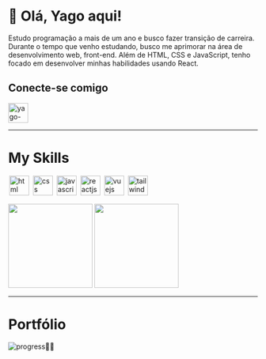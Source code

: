 # 👋 Olá, Yago aqui! 

Estudo programação a mais de um ano e busco fazer transição de carreira. Durante o tempo que venho estudando, busco me aprimorar na área de desenvolvimento web, front-end. Além de HTML, CSS e JavaScript, tenho focado em desenvolver minhas habilidades usando React.

## Conecte-se comigo 
<a href="https://www.linkedin.com/in/yago-carvalho-dev/" target="_blank">
  <img align="center" alt="yago-linkedin" width="40" src="https://cdn.jsdelivr.net/gh/devicons/devicon/icons/linkedin/linkedin-original.svg" style="max-width:100%;">
</a>

<hr />

# My Skills

<img src="https://cdn.jsdelivr.net/gh/devicons/devicon/icons/html5/html5-original.svg" alt="html" widtf="40" height="40" style="max-width:100%;margin: 0 2px;"></img>
<img src="https://cdn.jsdelivr.net/gh/devicons/devicon/icons/css3/css3-original.svg" alt="css" widtf="40" height="40" style="max-width:100%;margin: 0 2px;"></img>
<img src="https://cdn.jsdelivr.net/gh/devicons/devicon/icons/javascript/javascript-original.svg" alt="javascript" widtf="40" height="40" style="max-width:100%;margin: 0 2px;"></img>
<img src="https://cdn.jsdelivr.net/gh/devicons/devicon/icons/react/react-original.svg" alt="reactjs" widtf="40" height="40" style="max-width:100%;margin: 0 2px;"></img>
<img src="https://cdn.jsdelivr.net/gh/devicons/devicon/icons/vuejs/vuejs-original-wordmark.svg" alt="vuejs" widtf="40" height="40" style="max-width:100%;margin: 0 2px;"/></img>
<img src="https://cdn.jsdelivr.net/gh/devicons/devicon/icons/tailwindcss/tailwindcss-plain.svg" alt="tailwindcss" widtf="40" height="40" style="max-width:100%;margin: 0 2px;" />
          

<div>
<img height="170em" src="https://github-readme-stats.vercel.app/api?username=yago-carvalho&show_icons=true&theme=tokyonight&include_all_commits=true&count_private=true"/>
  <img height="170em" src="https://github-readme-stats.vercel.app/api/top-langs/?username=yago-carvalho&layout=compact&langs_count=16&theme=tokyonight"/>
</div>


<hr />

# Portfólio

![progress](https://progress-bar.dev/75/ "progresso")🔨👷

